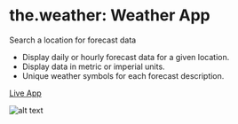 # the.weather: Weather App

Search a location for forecast data

- Display daily or hourly forecast data for a given location.
- Display data in metric or imperial units.
- Unique weather symbols for each forecast description.

[Live App](https://bscottnz.github.io/weather-app/)

![alt text](https://raw.githubusercontent.com/bscottnz/weather-app/main/weather.png "App Preview")

